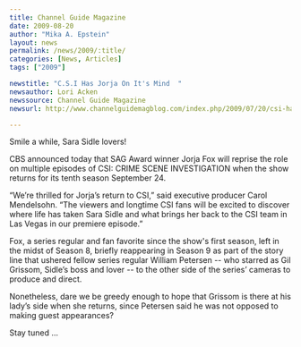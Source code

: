 ```yaml
---
title: Channel Guide Magazine
date: 2009-08-20
author: "Mika A. Epstein"
layout: news
permalink: /news/2009/:title/
categories: [News, Articles]
tags: ["2009"]

newstitle: "C.S.I Has Jorja On It's Mind  "
newsauthor: Lori Acken  
newssource: Channel Guide Magazine  
newsurl: http://www.channelguidemagblog.com/index.php/2009/07/20/csi-has-jorja-on-its-mind/  

---
```


Smile a while, Sara Sidle lovers!

CBS announced today that SAG Award winner Jorja Fox will reprise the role on multiple episodes of CSI: CRIME SCENE INVESTIGATION when the show returns for its tenth season September 24.

“We’re thrilled for Jorja’s return to CSI,” said executive producer Carol Mendelsohn. “The viewers and longtime CSI fans will be excited to discover where life has taken Sara Sidle and what brings her back to the CSI team in Las Vegas in our premiere episode.”

Fox, a series regular and fan favorite since the show's first season, left in the midst of Season 8, briefly reappearing in Season 9 as part of the story line that ushered fellow series regular William Petersen -- who starred as Gil Grissom, Sidle’s boss and lover -- to the other side of the series’ cameras to produce and direct.

Nonetheless, dare we be greedy enough to hope that Grissom is there at his lady’s side when she returns, since Petersen said he was not opposed to making guest appearances? 

Stay tuned …  
